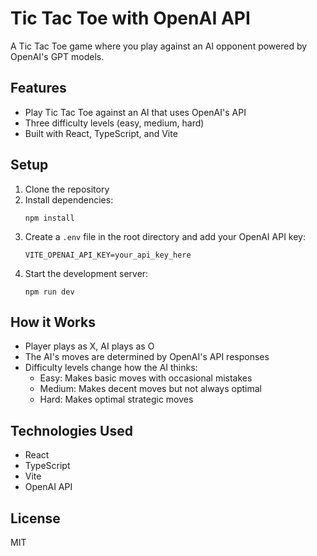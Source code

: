 # Tic Tac Toe with OpenAI API

A Tic Tac Toe game where you play against an AI opponent powered by OpenAI's GPT models.

## Features

- Play Tic Tac Toe against an AI that uses OpenAI's API
- Three difficulty levels (easy, medium, hard)
- Built with React, TypeScript, and Vite

## Setup

1. Clone the repository
2. Install dependencies:
   ```
   npm install
   ```
3. Create a `.env` file in the root directory and add your OpenAI API key:
   ```
   VITE_OPENAI_API_KEY=your_api_key_here
   ```
4. Start the development server:
   ```
   npm run dev
   ```

## How it Works

- Player plays as X, AI plays as O
- The AI's moves are determined by OpenAI's API responses
- Difficulty levels change how the AI thinks:
  - Easy: Makes basic moves with occasional mistakes
  - Medium: Makes decent moves but not always optimal
  - Hard: Makes optimal strategic moves

## Technologies Used

- React
- TypeScript
- Vite
- OpenAI API

## License

MIT
